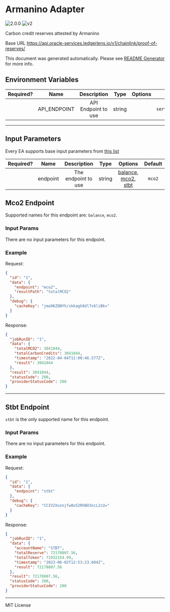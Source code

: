 # Armanino Adapter

![2.0.0](https://img.shields.io/github/package-json/v/smartcontractkit/external-adapters-js?filename=packages/sources/armanino/package.json) ![v2](https://img.shields.io/badge/framework%20version-v2-blueviolet)

Carbon credit reserves attested by Armanino

Base URL https://api.oracle-services.ledgerlens.io/v1/chainlink/proof-of-reserves/

This document was generated automatically. Please see [README Generator](../../scripts#readme-generator) for more info.

## Environment Variables

| Required? |     Name     |     Description     |  Type  | Options |                                   Default                                   |
| :-------: | :----------: | :-----------------: | :----: | :-----: | :-------------------------------------------------------------------------: |
|           | API_ENDPOINT | API Endpoint to use | string |         | `https://api.oracle-services.ledgerlens.io/v1/chainlink/proof-of-reserves/` |

---

## Input Parameters

Every EA supports base input parameters from [this list](../../core/bootstrap#base-input-parameters)

| Required? |   Name   |     Description     |  Type  |                                  Options                                  | Default |
| :-------: | :------: | :-----------------: | :----: | :-----------------------------------------------------------------------: | :-----: |
|           | endpoint | The endpoint to use | string | [balance](#mco2-endpoint), [mco2](#mco2-endpoint), [stbt](#stbt-endpoint) | `mco2`  |

## Mco2 Endpoint

Supported names for this endpoint are: `balance`, `mco2`.

### Input Params

There are no input parameters for this endpoint.

### Example

Request:

```json
{
  "id": "1",
  "data": {
    "endpoint": "mco2",
    "resultPath": "totalMCO2"
  },
  "debug": {
    "cacheKey": "jma96ZQNYh/skkagk8dl7s6liBk="
  }
}
```

Response:

```json
{
  "jobRunID": "1",
  "data": {
    "totalMCO2": 3041044,
    "totalCarbonCredits": 3041044,
    "timestamp": "2022-04-04T11:00:46.577Z",
    "result": 3041044
  },
  "result": 3041044,
  "statusCode": 200,
  "providerStatusCode": 200
}
```

---

## Stbt Endpoint

`stbt` is the only supported name for this endpoint.

### Input Params

There are no input parameters for this endpoint.

### Example

Request:

```json
{
  "id": "1",
  "data": {
    "endpoint": "stbt"
  },
  "debug": {
    "cacheKey": "CCIV2Xuznjfw8o52RhBO3ncL2cU="
  }
}
```

Response:

```json
{
  "jobRunID": "1",
  "data": {
    "accountName": "STBT",
    "totalReserve": 72178807.56,
    "totalToken": 71932154.99,
    "timestamp": "2023-06-02T12:53:23.604Z",
    "result": 72178807.56
  },
  "result": 72178807.56,
  "statusCode": 200,
  "providerStatusCode": 200
}
```

---

MIT License
